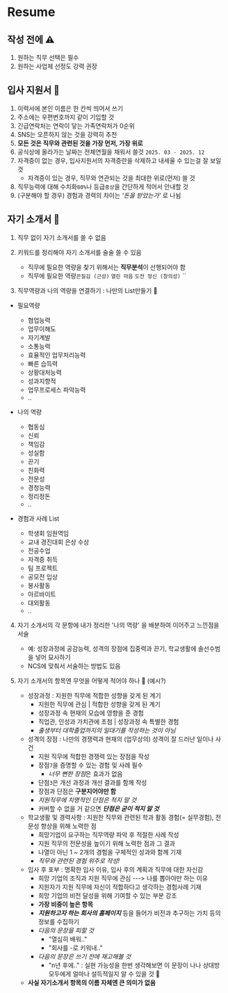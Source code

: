 # Resume

## 작성 전에 ⚠️
1. 원하는 직무 선택은 필수
2. 원하는 사업체 선정도 강력 권장

## 입사 지원서 📒
1. 이력서에 본인 이름은 한 칸씩 띄어서 쓰기
2. 주소에는 우편번호까지 같이 기입할 것
3. 긴급연락처는 연락이 닿는 가족연락처가 0순위
4. SNS는 오픈하지 않는 것을 강력히 추천
5. **모든 것은 직무와 관련된 것을 가장 먼저, 가장 위로**
6. 공식상에 올라가는 날짜는 전체연월을 채워서 쓸것 `2025. 03 - 2025. 12`
7. 자격증이 없는 경우, 입사지원서의 자격증란을 삭제하고 내세울 수 있는걸 잘 보일 것  
   - 자격증이 있는 경우, 직무와 연관되는 것을 최대한 위로(먼저) 쓸 것
8. 직무능력에 대해 수치화`80%`나 등급`중상`을 간단하게 적어서 안내할 것
9. (구분해야 할 경우) 경험과 경력의 차이는 *'돈을 받았는가'* 로 나뉨

## 자기 소개서 📃
1. 직무 없이 자기 소개서를 쓸 수 없음
2. 키워드를 정리해야 자기 소개서를 술술 쓸 수 있음
   - 직무에 필요한 역량을 찾기 위해서는 **직무분석**이 선행되어야 함
   - 직무에 필요한 역량`끈질김 (근성)` `열린 마음` `도전 정신 (창의성)` ``
  
3. 직무역량과 나의 역량을 연결하기 : 나만의 List만들기 📝  
- 필요역량
   - 협업능력
   - 업무이해도
   - 자기계발
   - 소통능력
   - 효율적인 업무처리능력
   - 빠른 습득력
   - 상황대처능력
   - 성과지향적
   - 업무프로세스 파악능력
   - ..
  
- 나의 역량
   - 협동심
   - 신뢰
   - 책임감
   - 성실함
   - 끈기
   - 친화력
   - 전문성
   - 경청능력
   - 정리정돈
   - ..
  
- 경험과 사례 List
   - 학생회 임원역임
   - 교내 경진대회 은상 수상
   - 전공수업
   - 자격증 취득
   - 팀 프로젝트
   - 공모전 입상
   - 봉사활동
   - 아르바이트
   - 대외활동
   - ..

4. 자기 소개서의 각 문항에 내가 정리한 '나의 역량' 을 배분하여 이어주고 느낀점을 서술
   - 예: 성장과정에 공감능력, 성격의 장점에 집중력과 끈기, 학교생활에 솔선수범 을 넣어 묘사하기
   - NCS에 맞춰서 서술하는 방법도 있음

5. 자기 소개서의 항목엔 무엇을 어떻게 적어야 하나 🤔 (예시?)
   - 성장과정 : 지원한 직무에 적합한 성향을 갖게 된 계기
     - 지원한 직무에 관심 | 적합한 성향을 갖게 된 계기
     - 성장과정 속 현재의 모습에 영향을 준 경험
     - 직업관, 인성과 가치관에 초첨 | 성장과정 속 특별한 경험
     - *출생부터 대학졸업까지의 일대기를 작성하는 것이 아님*
   - 성격의 장점 : 나만의 경쟁력과 현재의 (업무상의) 성격이 잘 드러난 일이나 사건
     - 지원 직무에 적합한 경쟁력 있는 장점을 작성
     - 장점`7`을 증명할 수 있는 경험 및 사례 필수
       - *너무 뻔한 장점*은 효과가 없음
     - 단점`3`은 개선 과정과 개선 결과를 함께 작성
     - 장점과 단점은 **구분지어야만 함**
     - *지원직무에 치명적인 단점은 적지 말 것*
     - 커버할 수 없을 거 같으면 ***단점은 굳이 적지 말 것***
   - 학교생활 및 경력사항 : 지원한 직무와 관련된 학과 활동 경험(= 실무경험), 전문성 향상을 위해 노력한 점
     - 희망기업이 요구하는 직무역량 파악 후 적절한 사례 작성
     - 지원 직무의 전문성을 높이기 위해 노력한 점과 그 결과
     - 나열이 아닌 1 ~ 2개의 경험을 구체적인 성과와 함께 기재
     - *직무와 관련된 경험 위주로 작성!*
   - 입사 후 포부 : 명확한 입사 이유, 입사 후의 계획과 직무에 대한 자신감
     - 희망 기업의 조직과 지원 직무에 관심 \---> 나를 뽑아야만 하는 이유
     - 지원자가 지원 직무에 자신이 적합하다고 생각하는 경험사례 기재
     - 희망 기업의 비전 달성을 위해 기여할 수 있는 부분 강조
     - **가장 비중이 높은 항목**
     - ***지원하고자 하는 회사의 홈페이지*** 등을 들어가 비전과 추구하는 가치 등의 정보를 수집하기
     - *다음의 문장을 피할 것*
       - "열심히 배워.."
       - "회사를 -로 키워내.."
     - *다음의 문장은 쓰기 전에 재고해볼 것*
       - "n년 후에.." : 실현 가능성을 한번 생각해보면 이 문장이 나나 상대방 모두에게 얼마나 설득적일지 알 수 있을 것 👀
   - **사실 자기소개서 항목의 이름 자체엔 큰 의미가 없음**
